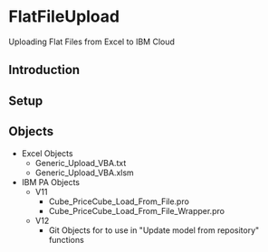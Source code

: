 # FlatFileUpload
Uploading Flat Files from Excel to IBM Cloud

## Introduction
 

## Setup


## Objects
* Excel Objects
  * Generic_Upload_VBA.txt
  * Generic_Upload_VBA.xlsm
* IBM PA Objects
  * V11
    * Cube_PriceCube_Load_From_File.pro
    * Cube_PriceCube_Load_From_File_Wrapper.pro
  * V12
    * Git Objects for to use in "Update model from repository" functions

